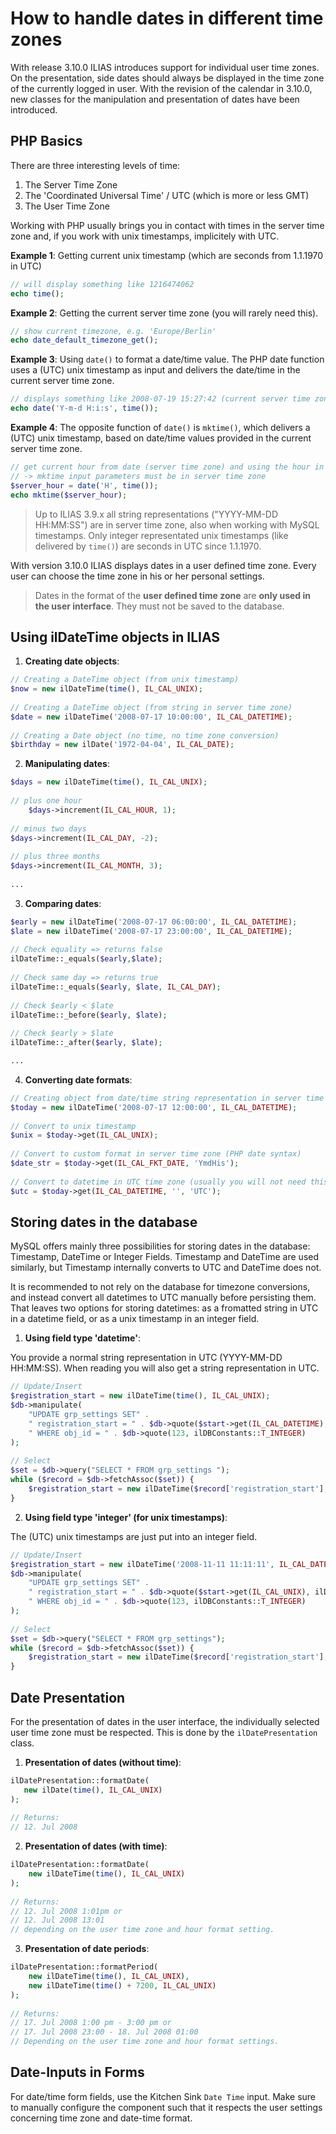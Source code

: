 # How to handle dates in different time zones

With release 3.10.0 ILIAS introduces support for individual user time zones. On the presentation, side dates should always be displayed in the time zone of the currently logged in user. With the revision of the calendar in 3.10.0, new classes for the manipulation and presentation of dates have been introduced.

## PHP Basics

There are three interesting levels of time:

1. The Server Time Zone
2. The 'Coordinated Universal Time' / UTC (which is more or less GMT)
3. The User Time Zone

Working with PHP usually brings you in contact with times in the server time zone and, if you work with unix timestamps, implicitely with UTC.

**Example 1**: Getting current unix timestamp (which are seconds from 1.1.1970 in UTC)

```php
// will display something like 1216474062
echo time();
```

**Example 2**: Getting the current server time zone (you will rarely need this).

```php
// show current timezone, e.g. 'Europe/Berlin'
echo date_default_timezone_get();
```

**Example 3**: Using `date()` to format a date/time value. The PHP date function uses a (UTC) unix timestamp as input and delivers the date/time in the current server time zone.

```php
// displays something like 2008-07-19 15:27:42 (current server time zone)
echo date('Y-m-d H:i:s', time());
```

**Example 4**: The opposite function of `date()` is `mktime()`, which delivers a (UTC) unix timestamp, based on date/time values provided in the current server time zone.

```php
// get current hour from date (server time zone) and using the hour in mktime
// -> mktime input parameters must be in server time zone
$server_hour = date('H', time());
echo mktime($server_hour);
```

> Up to ILIAS 3.9.x all string representations ("YYYY-MM-DD HH:MM:SS") are in server time zone, also when working with MySQL timestamps. Only integer representated unix timestamps (like delivered by `time()`) are seconds in UTC since 1.1.1970.

With version 3.10.0 ILIAS displays dates in a user defined time zone. Every user can choose the time zone in his or her personal settings.

> Dates in the format of the **user defined time zone** are **only used in the user interface**. They must not be saved to the database.

## Using ilDateTime objects in ILIAS

1. **Creating date objects**:

```php
// Creating a DateTime object (from unix timestamp)
$now = new ilDateTime(time(), IL_CAL_UNIX);
     
// Creating a DateTime object (from string in server time zone)
$date = new ilDateTime('2008-07-17 10:00:00', IL_CAL_DATETIME);
     
// Creating a Date object (no time, no time zone conversion)
$birthday = new ilDate('1972-04-04', IL_CAL_DATE);
```

2. **Manipulating dates**:

```php
$days = new ilDateTime(time(), IL_CAL_UNIX);
     
// plus one hour
    $days->increment(IL_CAL_HOUR, 1);
     
// minus two days
$days->increment(IL_CAL_DAY, -2);
     
// plus three months
$days->increment(IL_CAL_MONTH, 3);
     
...
```

3. **Comparing dates**:

```php
$early = new ilDateTime('2008-07-17 06:00:00', IL_CAL_DATETIME);
$late = new ilDateTime('2008-07-17 23:00:00', IL_CAL_DATETIME);
     
// Check equality => returns false
ilDateTime::_equals($early,$late);
     
// Check same day => returns true
ilDateTime::_equals($early, $late, IL_CAL_DAY);
     
// Check $early < $late
ilDateTime::_before($early, $late);
     
// Check $early > $late
ilDateTime::_after($early, $late);

...
```

4. **Converting date formats**:

```php
// Creating object from date/time string representation in server time zone
$today = new ilDateTime('2008-07-17 12:00:00', IL_CAL_DATETIME);
     
// Convert to unix timestamp
$unix = $today->get(IL_CAL_UNIX);
     
// Convert to custom format in server time zone (PHP date syntax)
$date_str = $today->get(IL_CAL_FKT_DATE, 'YmdHis');
     
// Convert to datetime in UTC time zone (usually you will not need this)
$utc = $today->get(IL_CAL_DATETIME, '', 'UTC');
```

## Storing dates in the database

MySQL offers mainly three possibilities for storing dates in the database: Timestamp, DateTime or Integer Fields. Timestamp and DateTime are used similarly, but Timestamp internally converts to UTC and DateTime does not.

It is recommended to not rely on the database for timezone conversions, and instead convert all datetimes to UTC manually before persisting them. That leaves two options for storing datetimes: as a fromatted string in UTC
in a datetime field, or as a unix timestamp in an integer field.  

1. **Using field type 'datetime'**:

You provide a normal string representation in UTC (YYYY-MM-DD HH:MM:SS). When reading you will also get a string representation in UTC.

```php
// Update/Insert
$registration_start = new ilDateTime(time(), IL_CAL_UNIX);
$db->manipulate(
    "UPDATE grp_settings SET" .
    " registration_start = " . $db->quote($start->get(IL_CAL_DATETIME), ilDBConstants::T_DATETIME) .
    " WHERE obj_id = " . $db->quote(123, ilDBConstants::T_INTEGER)
);
     
// Select
$set = $db->query("SELECT * FROM grp_settings ");
while ($record = $db->fetchAssoc($set)) {
	$registration_start = new ilDateTime($record['registration_start'], IL_CAL_DATETIME);
}
```

2. **Using field type 'integer' (for unix timestamps)**:

The (UTC) unix timestamps are just put into an integer field.

```php
// Update/Insert
$registration_start = new ilDateTime('2008-11-11 11:11:11', IL_CAL_DATETIME);
$db->manipulate(
    "UPDATE grp_settings SET" .
    " registration_start = " . $db->quote($start->get(IL_CAL_UNIX), ilDBConstants::T_INTEGER) .
    " WHERE obj_id = " . $db->quote(123, ilDBConstants::T_INTEGER)
);
     
// Select
$set = $db->query("SELECT * FROM grp_settings");
while ($record = $db->fetchAssoc($set)) {
    $registration_start = new ilDateTime($record['registration_start'], IL_CAL_UNIX);
}
```

## Date Presentation
For the presentation of dates in the user interface, the individually selected user time zone must be respected. This is done by the `ilDatePresentation` class.

1. **Presentation of dates (without time)**:

```php
ilDatePresentation::formatDate(
   new ilDate(time(), IL_CAL_UNIX)
);
     
// Returns: 
// 12. Jul 2008
```

2. **Presentation of dates (with time)**:

```php
ilDatePresentation::formatDate(
    new ilDateTime(time(), IL_CAL_UNIX)
);
     
// Returns:
// 12. Jul 2008 1:01pm or
// 12. Jul 2008 13:01
// depending on the user time zone and hour format setting.
```

3. **Presentation of date periods**:

```php
ilDatePresentation::formatPeriod(
    new ilDateTime(time(), IL_CAL_UNIX),
    new ilDateTime(time() + 7200, IL_CAL_UNIX)
);
     
// Returns:
// 17. Jul 2008 1:00 pm - 3:00 pm or
// 17. Jul 2008 23:00 - 18. Jul 2008 01:00
// Depending on the user time zone and hour format settings.
```

## Date-Inputs in Forms

For date/time form fields, use the Kitchen Sink `Date Time` input. Make sure
to manually configure the component such that it respects the user settings
concerning time zone and date-time format.
